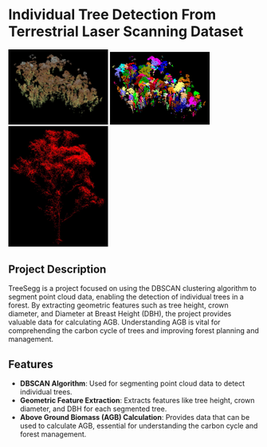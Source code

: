 # Individual Tree Detection From Terrestrial Laser Scanning Dataset

<img src="before%20segmentation.jpg" alt="Before Segmentation" width="200"/>

<img src="after%20segmentation.jpg" alt="After Segmentation" width="200"/>

<img src="individual%20detected%20tree.jpg" alt="Individual Detected Tree" width="200"/>

## Project Description

TreeSegg is a project focused on using the DBSCAN clustering algorithm to segment point cloud data, enabling the detection of individual trees in a forest. By extracting geometric features such as tree height, crown diameter, and Diameter at Breast Height (DBH), the project provides valuable data for calculating AGB. Understanding AGB is vital for comprehending the carbon cycle of trees and improving forest planning and management.

## Features

- **DBSCAN Algorithm**: Used for segmenting point cloud data to detect individual trees.
- **Geometric Feature Extraction**: Extracts features like tree height, crown diameter, and DBH for each segmented tree.
- **Above Ground Biomass (AGB) Calculation**: Provides data that can be used to calculate AGB, essential for understanding the carbon cycle and forest management.